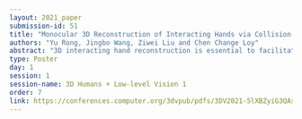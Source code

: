 ```yaml
---
layout: 2021_paper
submission-id: 51
title: "Monocular 3D Reconstruction of Interacting Hands via Collision-Aware Factorized Refinements"
authors: "Yu Rong, Jingbo Wang, Ziwei Liu and Chen Change Loy"
abstract: "3D interacting hand reconstruction is essential to facilitate human-machine interaction, \eg, understanding human emotions and how humans interact with the surrounding. Previous works in this field either rely on auxiliary inputs such as depth images or they can only handle a single hand if monocular single RGB images are used. Single-hand methods tend to generate collided hand meshes, when applied to closely interacting hands, since they cannot model the interactions between two hands explicitly. In this paper, we make the first attempt to take monocular single RGB images as input and reconstructs 3D interacting hands as output, which is able to achieve precise 3D hand poses with just minimal collision. This is made possible via a two-stage framework. Specifically, the first stage consists a convolutional neural network to generate coarse predictions that tolerate collisions but encourage pose-accurate hand meshes. The second stage progressively ameliorates the collision problem through a series of factorized refinements while retaining the preciseness of 3D poses. We carefully investigate potential implementations for the factorized refinement, considering the trade off between efficiency and accuracy. Extensive quantitative and qualitative results on large-scale datasets such as InterHand2.6M demonstrate the effectiveness of the proposed approach. Codes and models will be made publicly available."
type: Poster
day: 1
session: 1
session-name: 3D Humans + Low-level Vision 1
order: 7
link: https://conferences.computer.org/3dvpub/pdfs/3DV2021-5lXBZyiG3QAsRBKXHIjqU8/268800a432/268800a432.pdf
---
```


